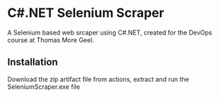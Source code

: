 # C#.NET Selenium Scraper

A Selenium based web srcaper using C#.NET, created for the DevOps course at Thomas More Geel.

## Installation

Download the zip artifact file from actions, extract and run the SeleniumScraper.exe file